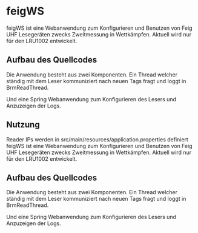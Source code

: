 # feigWS
feigWS ist eine Webanwendung zum Konfigurieren und Benutzen von Feig UHF Lesegeräten zwecks Zweitmessung in Wettkämpfen.
Aktuell wird nur für den LRU1002 entwickelt.

## Aufbau des Quellcodes
Die Anwendung besteht aus zwei Komponenten. Ein Thread welcher ständig mit dem Leser kommuniziert nach neuen Tags fragt und loggt in BrmReadThread. 

Und eine Spring Webanwendung zum Konfigurieren des Lesers und Anzuzeigen der Logs.

## Nutzung
Reader IPs werden in src/main/resources/application.properties definiert
feigWS ist eine Webanwendung zum Konfigurieren und Benutzen von Feig UHF Lesegeräten zwecks Zweitmessung in Wettkämpfen.
Aktuell wird nur für den LRU1002 entwickelt.

## Aufbau des Quellcodes
Die Anwendung besteht aus zwei Komponenten. Ein Thread welcher ständig mit dem Leser kommuniziert nach neuen Tags fragt und loggt in BrmReadThread. 

Und eine Spring Webanwendung zum Konfigurieren des Lesers und Anzuzeigen der Logs.
